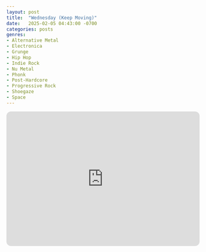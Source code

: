 ```yaml
---
layout: post
title:  "Wednesday (Keep Moving)"
date:   2025-02-05 04:43:00 -0700
categories: posts
genres:
- Alternative Metal
- Electronica
- Grunge
- Hip Hop
- Indie Rock
- Nu Metal
- Phonk
- Post-Hardcore
- Progressive Rock
- Shoegaze
- Space 
---
```

<iframe style="border-radius:12px" src="https://open.spotify.com/embed/playlist/0KqkKhfhCEfIGv2jRseQeX?utm_source=generator" width="100%" height="352" frameBorder="0" allowfullscreen="" allow="autoplay; clipboard-write; encrypted-media; fullscreen; picture-in-picture" loading="lazy"></iframe>
